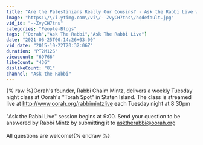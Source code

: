 ```yaml
---
title: "Are the Palestinians Really Our Cousins? - Ask the Rabbi Live with Rabbi Mintz"
image: "https:\/\/i.ytimg.com\/vi\/--ZvyCH7tns\/hqdefault.jpg"
vid_id: "--ZvyCH7tns"
categories: "People-Blogs"
tags: ["Oorah","Ask The Rabbi","Ask The Rabbi Live"]
date: "2021-06-25T00:14:26+03:00"
vid_date: "2015-10-22T20:32:06Z"
duration: "PT2M12S"
viewcount: "69766"
likeCount: "436"
dislikeCount: "81"
channel: "Ask the Rabbi"
---
```

{% raw %}Oorah's founder, Rabbi Chaim Mintz, delivers a weekly Tuesday night class at Oorah's &quot;Torah Spot&quot; in Staten Island. The class is streamed live at <a rel="nofollow" target="blank" href="http://www.oorah.org/rabbimintzlive">http://www.oorah.org/rabbimintzlive</a> each Tuesday night at 8:30pm<br /> <br />&quot;Ask the Rabbi Live&quot; session begins at 9:00. Send your question to be answered by Rabbi Mintz by submitting it to asktherabbi@oorah.org<br /><br />All questions are welcome!{% endraw %}
